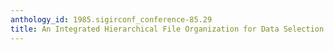 ```yaml
---
anthology_id: 1985.sigirconf_conference-85.29
title: An Integrated Hierarchical File Organization for Data Selection and Retrieval
---
```

